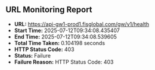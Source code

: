 ## URL Monitoring Report

- **URL:** https://api-gw1-prod1.fisglobal.com/gw/v1/health
- **Start Time:** 2025-07-12T09:34:08.435407
- **End Time:** 2025-07-12T09:34:08.539605
- **Total Time Taken:** 0.104198 seconds
- **HTTP Status Code:** 403
- **Status:** Failure
- **Failure Reason:** HTTP Status Code: 403
